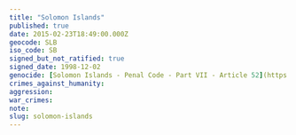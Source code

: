 ```yaml
---
title: "Solomon Islands"
published: true
date: 2015-02-23T18:49:00.000Z
geocode: SLB
iso_code: SB
signed_but_not_ratified: true
signed_date: 1998-12-02
genocide: [Solomon Islands - Penal Code - Part VII - Article 52](https://iccdb.hrlc.net/data/doc/604/keyword/46/)
crimes_against_humanity:
aggression:
war_crimes:
note:
slug: solomon-islands
---
```

